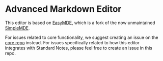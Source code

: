 # Advanced Markdown Editor

This editor is based on [EasyMDE](https://github.com/Ionaru/easy-markdown-editor), which is a fork of the now unmaintained [SimpleMDE](https://github.com/sparksuite/simplemde-markdown-editor).

For issues related to core functionality, we suggest creating an issue on the [core repo](https://github.com/Ionaru/easy-markdown-editor) instead. For issues specifically related to how this editor integrates with Standard Notes, please feel free to create an issue in this repo.
